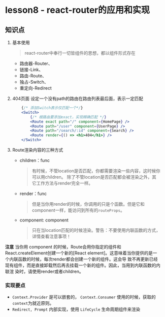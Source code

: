 # lesson8 - react-router的应用和实现


## 知识点 
1. 基本使用
    > react-router中奉行一切皆组件的思想，都以组件形式存在
    - 路由器-Router、
    - 链接-Link、
    - 路由-Route、
    - 独占-Switch、
    - 重定向-Redirect

2. 404页面
    设定一个没有path的路由在路由列表最后面，表示一定匹配
    ```jsx
        {/* 添加Switch表示仅匹配一个*/}
        <Switch>
            {/* 根路由要添加exact，实现精确匹配 */}
            <Route exact path="/" component={HomePage} />
            <Route path="/user" component={UserPage} />
            <Route path="/search/:id" component={Search} />
            <Route render={() => <h1>404</h1>} />
        </Switch>
    ```
3. Route渲染内容的三种方式
    - children：func
        > 有时候，不管location是否匹配，你都需要渲染一些内容，这时候你可以用children。
        > 除了不管location是否匹配都会被渲染之外，其它工作方法与render完全一样。
    - render：func
        > 但是当你用render的时候，你调用的只是个函数。但是它和component一样，能访问到所有的`routeProps`。
    - component: component
        > 只在当location匹配的时候渲染。警告：不要使用内联函数的方式，详情查看注意事项！

**注意**
当你用 component 的时候，Route会用你指定的组件和React.createElement创建一个新的[React
element]。这意味着当你提供的是一个内联函数的时候，每次render都会创建一个新的组件。这会导
致不再更新已经现有组件，而是直接卸载然后再去挂载一个新的组件。因此，当用到内联函数的内联渲
染时，请使用render或者children。

### 实现要点

- `Context.Provider` 是可以嵌套的， `Context.Consumer` 使用的时候，获取的`context`为就近原则。
- `Redirect, Prompt` 内部实现，使用 `LifeCycle` 生命周期组件来渲染


